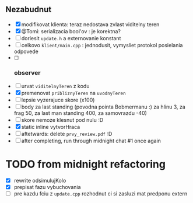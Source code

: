 Nezabudnut
-----------
- [x] modifikovat klienta: teraz nedostava zvlast viditelny teren
- [x] @Tomi: serializacia bool'ov : je korektna?
- [ ] doriesit `update.h` a externovanie konstant
- [ ] celkovo `klient/main.cpp` : jednodusit, vymysliet protokol posielania odpovede
- [ ] ### observer
- [ ] urvat `viditelnyTeren` z kodu
- [x] premenovat `pribliznyTeren` na `uvodnyTeren`
- [ ] lepsie vyzerajuce skore (x100)
- [ ] body za last standing (povodna pointa Bobmermanu :)  za hlinu 3, za frag 50, za last man standing 400, za samovrazdu -40)
- [ ] skore nemoze klesnut pod nulu :D
- [x] static inline vytvorHraca
- [ ] aftetwards: delete `prvy_review.pdf` :D 
- [ ] after completing, run through midnight chat #1 once again

TODO from midnight refactoring
===============================
- [x] rewrite odsimulujKolo
- [x] prepisat fazu vybuchovania
- [ ] pre kazdu fciu z `update.cpp` rozhodnut ci si zasluzi mat predponu extern
